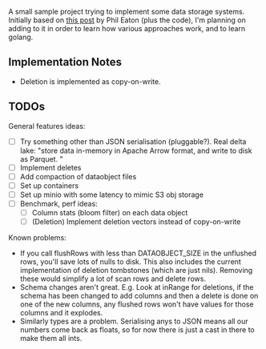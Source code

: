 A small sample project trying to implement some data storage systems. Initially
based on [this
post](https://notes.eatonphil.com/2024-09-29-build-a-serverless-acid-database-with-this-one-neat-trick.html)
by Phil Eaton (plus the code), I'm planning on adding to it in order to learn
how various approaches work, and to learn golang.

## Implementation Notes

- Deletion is implemented as copy-on-write.

## TODOs

General features ideas:

- [ ] Try something other than JSON serialisation (pluggable?). Real delta lake: "store data in-memory in Apache Arrow format, and write to disk as Parquet. "
- [ ] Implement deletes
- [ ] Add compaction of dataobject files
- [ ] Set up containers
- [ ] Set up minio with some latency to mimic S3 obj storage
- [ ] Benchmark, perf ideas:
  - [ ] Column stats (bloom filter) on each data object
  - [ ] (Deletion) Implement deletion vectors instead of copy-on-write

Known problems:

- If you call flushRows with less than DATAOBJECT_SIZE in the unflushed rows, you'll save lots of nulls to disk. This
  also includes the current implementation of deletion tombstones (which are just nils). Removing these would simplify a
  lot of scan rows and delete rows.
- Schema changes aren't great. E.g. Look at inRange for deletions, if the schema has been changed to add columns and then a delete is done on one of the new columns, any flushed rows won't have values for those columns and it explodes.
- Similarly types are a problem. Serialising anys to JSON means all our numbers come back as floats, so for now there is
  just a cast in there to make them all ints.
